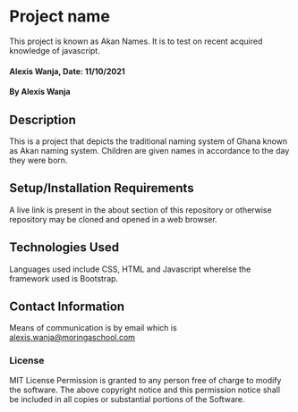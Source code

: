 # Project name
This project is known as Akan Names. It is to test on recent acquired knowledge of javascript.

#### Alexis Wanja, Date: 11/10/2021

#### By **Alexis Wanja**

## Description
This is a project that depicts the traditional naming system of Ghana known as Akan naming system. Children are given names in accordance to the day they were born.

## Setup/Installation Requirements
A live link is present in the about section of this repository or otherwise repository may be cloned and opened in a web browser.

## Technologies Used
Languages used include CSS, HTML and Javascript wherelse the framework used is Bootstrap.

## Contact Information
Means of communication is by email which is alexis.wanja@moringaschool.com

### License
MIT License
Permission is granted to any person free of charge to modify the software.
The above copyright notice and this permission notice shall be included in all copies or substantial portions of the Software.
